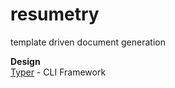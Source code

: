 # resumetry
template driven document generation

**Design**  
[Typer](https://github.com/fastapi/typer) - CLI Framework

